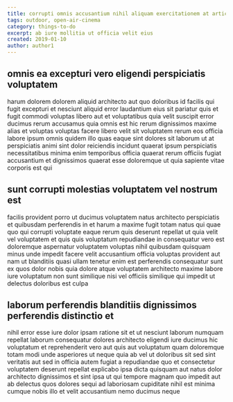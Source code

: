 ```yaml
---
title: corrupti omnis accusantium nihil aliquam exercitationem at article 7044
tags: outdoor, open-air-cinema
category: things-to-do
excerpt: ab iure mollitia ut officia velit eius
created: 2019-01-10
author: author1
---
```


## omnis ea excepturi vero eligendi perspiciatis voluptatem

harum dolorem dolorem aliquid architecto aut quo doloribus id facilis qui fugit excepturi et nesciunt aliquid error laudantium eius sit pariatur quis et fugit commodi voluptas libero aut et voluptatibus quia velit suscipit error ducimus rerum accusamus quia omnis est hic rerum dignissimos maxime alias et voluptas voluptas facere libero velit sit voluptatem rerum eos officia labore ipsum omnis quidem illo quas eaque sint dolores sit laborum ut at perspiciatis animi sint dolor reiciendis incidunt quaerat ipsum perspiciatis necessitatibus minima enim temporibus officia quaerat rerum officiis fugiat accusantium et dignissimos quaerat esse doloremque ut quia sapiente vitae corporis est qui

## sunt corrupti molestias voluptatem vel nostrum est

facilis provident porro ut ducimus voluptatem natus architecto perspiciatis et quibusdam perferendis in et harum a maxime fugit totam natus qui quae quo qui corrupti voluptate eaque rerum quis deserunt repellat ut quia velit vel voluptatem et quis quis voluptatum repudiandae in consequatur vero est doloremque aspernatur voluptatem voluptas nihil quibusdam quisquam minus unde impedit facere velit accusantium officia voluptas provident aut nam ut blanditiis quasi ullam tenetur enim est perferendis consequatur sunt ex quos dolor nobis quia dolore atque voluptatem architecto maxime labore iure voluptatum non sunt similique nisi vel officiis similique qui impedit ut delectus doloribus est culpa

## laborum perferendis blanditiis dignissimos perferendis distinctio et

nihil error esse iure dolor ipsam ratione sit et ut nesciunt laborum numquam repellat laborum consequatur dolores architecto eligendi iure ducimus hic voluptatum et reprehenderit vero aut quis aut voluptatum quam doloremque totam modi unde asperiores ut neque quia ab vel ut doloribus sit sed sint veritatis aut sed in officia autem fugiat a repudiandae quo et consectetur voluptatem deserunt repellat explicabo ipsa dicta quisquam aut natus dolor architecto dignissimos et sint ipsa ut qui tempore magnam quo impedit aut ab delectus quos dolores sequi ad laboriosam cupiditate nihil est minima cumque nobis illo et velit accusantium nemo ducimus neque
